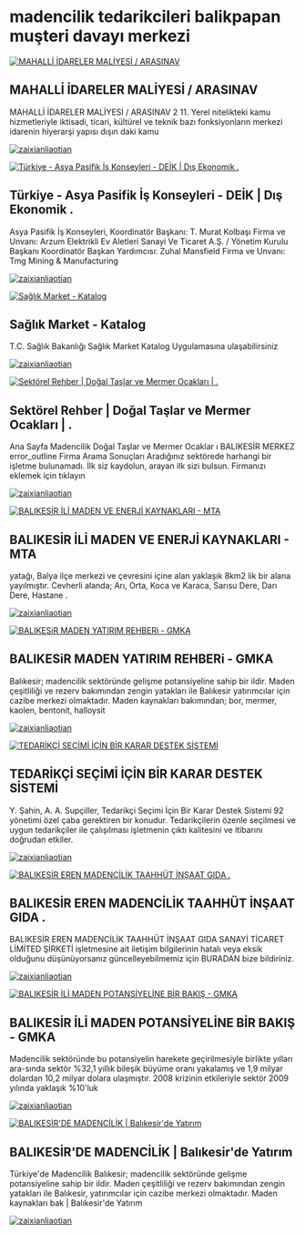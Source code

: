 # madencilik tedarikcileri balikpapan muşteri davayı merkezi
<a href="https://mnn.zoosnet.net/LR/Chatpre.aspx?id=MNN94995150&p=https://topgrinding.com/" target="_blank">![MAHALLİ İDARELER MALİYESİ / ARASINAV](https://github.com/technlg/images/blob/main/22.jpg)</a>
## MAHALLİ İDARELER MALİYESİ / ARASINAV
MAHALLİ İDARELER MALİYESİ / ARASINAV 2 11. Yerel nitelikteki kamu hizmetleriyle iktisadi, ticari, kültürel ve teknik bazı fonksiyonların merkezi idarenin hiyerarşi yapısı dışın daki kamu
<a href="https://mnn.zoosnet.net/LR/Chatpre.aspx?id=MNN94995150&p=https://topgrinding.com/" target="_blank"><img src="https://github.com/technlg/images/raw/main/chat11.jpg" alt="zaixianliaotian"/></a><a href="//whatsapp.shibangsoft.com/WhatsApp.php" ><img src="https://github.com/technlg/images/raw/main/chat11.png" alt=""></a>
<a href="https://mnn.zoosnet.net/LR/Chatpre.aspx?id=MNN94995150&p=https://topgrinding.com/" target="_blank">![Türkiye - Asya Pasifik İş Konseyleri - DEİK | Dış Ekonomik .](https://github.com/technlg/images/blob/main/23.jpg)</a>
## Türkiye - Asya Pasifik İş Konseyleri - DEİK | Dış Ekonomik .
Asya Pasifik İş Konseyleri, Koordinatör Başkanı: T. Murat Kolbaşı Firma ve Unvanı: Arzum Elektrikli Ev Aletleri Sanayi Ve Ticaret A.Ş. / Yönetim Kurulu Başkanı Koordinatör Başkan Yardımcısı: Zuhal Mansfield Firma ve Unvanı: Tmg Mining & Manufacturing 
<a href="https://mnn.zoosnet.net/LR/Chatpre.aspx?id=MNN94995150&p=https://topgrinding.com/" target="_blank"><img src="https://github.com/technlg/images/raw/main/chat11.jpg" alt="zaixianliaotian"/></a><a href="//whatsapp.shibangsoft.com/WhatsApp.php" ><img src="https://github.com/technlg/images/raw/main/chat11.png" alt=""></a>
<a href="https://mnn.zoosnet.net/LR/Chatpre.aspx?id=MNN94995150&p=https://topgrinding.com/" target="_blank">![Sağlık Market - Katalog](https://github.com/technlg/images/blob/main/48.jpg)</a>
## Sağlık Market - Katalog
T.C. Sağlık Bakanlığı Sağlık Market Katalog Uygulamasına ulaşabilirsiniz
<a href="https://mnn.zoosnet.net/LR/Chatpre.aspx?id=MNN94995150&p=https://topgrinding.com/" target="_blank"><img src="https://github.com/technlg/images/raw/main/chat11.jpg" alt="zaixianliaotian"/></a><a href="//whatsapp.shibangsoft.com/WhatsApp.php" ><img src="https://github.com/technlg/images/raw/main/chat11.png" alt=""></a>
<a href="https://mnn.zoosnet.net/LR/Chatpre.aspx?id=MNN94995150&p=https://topgrinding.com/" target="_blank">![Sektörel Rehber | Doğal Taşlar ve Mermer Ocakları | .](https://github.com/technlg/images/blob/main/42.jpg)</a>
## Sektörel Rehber | Doğal Taşlar ve Mermer Ocakları | .
Ana Sayfa Madencilik Doğal Taşlar ve Mermer Ocaklar ı BALIKESİR MERKEZ error_outline Firma Arama Sonuçları Aradığınız sektörede harhangi bir işletme bulunamadı. İlk siz kaydolun, arayan ilk sizi bulsun. Firmanızı eklemek için tıklayın 
<a href="https://mnn.zoosnet.net/LR/Chatpre.aspx?id=MNN94995150&p=https://topgrinding.com/" target="_blank"><img src="https://github.com/technlg/images/raw/main/chat11.jpg" alt="zaixianliaotian"/></a><a href="//whatsapp.shibangsoft.com/WhatsApp.php" ><img src="https://github.com/technlg/images/raw/main/chat11.png" alt=""></a>
<a href="https://mnn.zoosnet.net/LR/Chatpre.aspx?id=MNN94995150&p=https://topgrinding.com/" target="_blank">![BALIKESİR İLİ MADEN VE ENERJİ KAYNAKLARI - MTA](https://github.com/technlg/images/blob/main/2.jpg)</a>
## BALIKESİR İLİ MADEN VE ENERJİ KAYNAKLARI - MTA
yatağı, Balya ilçe merkezi ve çevresini içine alan yaklaşık 8km2 lik bir alana yayılmıştır. Cevherli alanda; Arı, Orta, Koca ve Karaca, Sarısu Dere, Darı Dere, Hastane .
<a href="https://mnn.zoosnet.net/LR/Chatpre.aspx?id=MNN94995150&p=https://topgrinding.com/" target="_blank"><img src="https://github.com/technlg/images/raw/main/chat11.jpg" alt="zaixianliaotian"/></a><a href="//whatsapp.shibangsoft.com/WhatsApp.php" ><img src="https://github.com/technlg/images/raw/main/chat11.png" alt=""></a>
<a href="https://mnn.zoosnet.net/LR/Chatpre.aspx?id=MNN94995150&p=https://topgrinding.com/" target="_blank">![BALIKESiR MADEN YATIRIM REHBERi - GMKA](https://github.com/technlg/images/blob/main/26.jpg)</a>
## BALIKESiR MADEN YATIRIM REHBERi - GMKA
Balıkesir; madencilik sektöründe gelişme potansiyeline sahip bir ildir. Maden çeşitliliği ve rezerv bakımından zengin yatakları ile Balıkesir yatırımcılar için cazibe merkezi olmaktadır. Maden kaynakları bakımından; bor, mermer, kaolen, bentonit, halloysit
<a href="https://mnn.zoosnet.net/LR/Chatpre.aspx?id=MNN94995150&p=https://topgrinding.com/" target="_blank"><img src="https://github.com/technlg/images/raw/main/chat11.jpg" alt="zaixianliaotian"/></a><a href="//whatsapp.shibangsoft.com/WhatsApp.php" ><img src="https://github.com/technlg/images/raw/main/chat11.png" alt=""></a>
<a href="https://mnn.zoosnet.net/LR/Chatpre.aspx?id=MNN94995150&p=https://topgrinding.com/" target="_blank">![TEDARİKÇİ SEÇİMİ İÇİN BİR KARAR DESTEK SİSTEMİ](https://github.com/technlg/images/blob/main/28.jpg)</a>
## TEDARİKÇİ SEÇİMİ İÇİN BİR KARAR DESTEK SİSTEMİ
Y. Şahin, A. A. Supçiller, Tedarikçi Seçimi İçin Bir Karar Destek Sistemi 92 yönetimi özel çaba gerektiren bir konudur. Tedarikçilerin özenle seçilmesi ve uygun tedarikçiler ile çalışılması işletmenin çıktı kalitesini ve itibarını doğrudan etkiler.
<a href="https://mnn.zoosnet.net/LR/Chatpre.aspx?id=MNN94995150&p=https://topgrinding.com/" target="_blank"><img src="https://github.com/technlg/images/raw/main/chat11.jpg" alt="zaixianliaotian"/></a><a href="//whatsapp.shibangsoft.com/WhatsApp.php" ><img src="https://github.com/technlg/images/raw/main/chat11.png" alt=""></a>
<a href="https://mnn.zoosnet.net/LR/Chatpre.aspx?id=MNN94995150&p=https://topgrinding.com/" target="_blank">![BALIKESİR EREN MADENCİLİK TAAHHÜT İNŞAAT GIDA .](https://github.com/technlg/images/blob/main/21.jpg)</a>
## BALIKESİR EREN MADENCİLİK TAAHHÜT İNŞAAT GIDA .
BALIKESİR EREN MADENCİLİK TAAHHÜT İNŞAAT GIDA SANAYİ TİCARET LİMİTED ŞİRKETİ işletmesine ait iletişim bilgilerinin hatalı veya eksik olduğunu düşünüyorsanız güncelleyebilmemiz için BURADAN bize bildiriniz.
<a href="https://mnn.zoosnet.net/LR/Chatpre.aspx?id=MNN94995150&p=https://topgrinding.com/" target="_blank"><img src="https://github.com/technlg/images/raw/main/chat11.jpg" alt="zaixianliaotian"/></a><a href="//whatsapp.shibangsoft.com/WhatsApp.php" ><img src="https://github.com/technlg/images/raw/main/chat11.png" alt=""></a>
<a href="https://mnn.zoosnet.net/LR/Chatpre.aspx?id=MNN94995150&p=https://topgrinding.com/" target="_blank">![BALIKESİR İLİ MADEN POTANSİYELİNE BİR BAKIŞ - GMKA](https://github.com/technlg/images/blob/main/37.jpg)</a>
## BALIKESİR İLİ MADEN POTANSİYELİNE BİR BAKIŞ - GMKA
Madencilik sektöründe bu potansiyelin harekete geçirilmesiyle birlikte yılları ara-sında sektör %32,1 yıllık bileşik büyüme oranı yakalamış ve 1,9 milyar dolardan 10,2 milyar dolara ulaşmıştır. 2008 krizinin etkileriyle sektör 2009 yılında yaklaşık %10'luk 
<a href="https://mnn.zoosnet.net/LR/Chatpre.aspx?id=MNN94995150&p=https://topgrinding.com/" target="_blank"><img src="https://github.com/technlg/images/raw/main/chat11.jpg" alt="zaixianliaotian"/></a><a href="//whatsapp.shibangsoft.com/WhatsApp.php" ><img src="https://github.com/technlg/images/raw/main/chat11.png" alt=""></a>
<a href="https://mnn.zoosnet.net/LR/Chatpre.aspx?id=MNN94995150&p=https://topgrinding.com/" target="_blank">![BALIKESİR'DE MADENCİLİK | Balıkesir'de Yatırım](https://github.com/technlg/images/blob/main/38.jpg)</a>
## BALIKESİR'DE MADENCİLİK | Balıkesir'de Yatırım
Türkiye'de Madencilik Balıkesir; madencilik sektöründe gelişme potansiyeline sahip bir ildir. Maden çeşitliliği ve rezerv bakımından zengin yatakları ile Balıkesir, yatırımcılar için cazibe merkezi olmaktadır. Maden kaynakları bak | Balıkesir'de Yatırım
<a href="https://mnn.zoosnet.net/LR/Chatpre.aspx?id=MNN94995150&p=https://topgrinding.com/" target="_blank"><img src="https://github.com/technlg/images/raw/main/chat11.jpg" alt="zaixianliaotian"/></a><a href="//whatsapp.shibangsoft.com/WhatsApp.php" ><img src="https://github.com/technlg/images/raw/main/chat11.png" alt=""></a>
